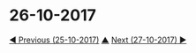 # 26-10-2017




[◀ Previous (25-10-2017)](https://github.com/humayuns/Workspace/blob/master/Diary/2017/October/25/notebook.md) [▲](https://github.com/humayuns/Workspace/tree/master/Diary/2017/October)
[Next (27-10-2017) ▶](https://github.com/humayuns/Workspace/blob/master/Diary/2017/October/27/notebook.md)